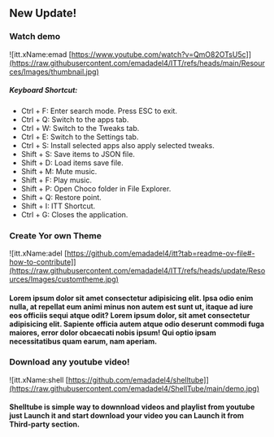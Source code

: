 ## New Update!

### Watch demo

![itt.xName:emad [https://www.youtube.com/watch?v=QmO82OTsU5c]](https://raw.githubusercontent.com/emadadel4/ITT/refs/heads/main/Resources/Images/thumbnail.jpg)

##### Keyboard Shortcut:

- Ctrl + F: Enter search mode. Press ESC to exit.
- Ctrl + Q: Switch to the apps tab.
- Ctrl + W: Switch to the Tweaks tab.
- Ctrl + E: Switch to the Settings tab.
- Ctrl + S: Install selected apps also apply selected tweaks.
- Shift + S: Save items to JSON file.
- Shift + D: Load items save file.
- Shift + M: Mute music.
- Shift + F: Play music.
- Shift + P: Open Choco folder in File Explorer.
- Shift + Q: Restore point.
- Shift + I: ITT Shortcut.
- Ctrl + G: Closes the application.

### Create Yor own Theme

![itt.xName:adel [https://github.com/emadadel4/itt?tab=readme-ov-file#-how-to-contribute]](https://raw.githubusercontent.com/emadadel4/ITT/refs/heads/update/Resources/Images/customtheme.jpg)

#### Lorem ipsum dolor sit amet consectetur adipisicing elit. Ipsa odio enim nulla, at repellat eum animi minus non autem est sunt ut, itaque ad iure eos officiis sequi atque odit? Lorem ipsum dolor, sit amet consectetur adipisicing elit. Sapiente officia autem atque odio deserunt commodi fuga maiores, error dolor obcaecati nobis ipsum! Qui optio ipsam necessitatibus quam earum, nam aperiam.

### Download any youtube video!

![itt.xName:shell [https://github.com/emadadel4/shelltube]](https://raw.githubusercontent.com/emadadel4/ShellTube/main/demo.jpg)

#### Shelltube is simple way to downnload videos and playlist from youtube just Launch it and start download your video you can Launch it from Third-party section.


